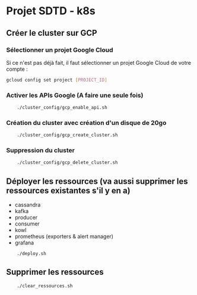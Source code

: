 # Projet SDTD - k8s


## Créer le cluster sur GCP

### Sélectionner un projet Google Cloud
Si ce n'est pas déjà fait, il faut sélectionner un projet Google Cloud de votre compte :
```bash
gcloud config set project [PROJECT_ID]
```

### Activer les APIs Google (A faire une seule fois)

```bash
    ./cluster_config/gcp_enable_api.sh
```

### Création du cluster avec création d'un disque de 20go

```bash
    ./cluster_config/gcp_create_cluster.sh
```

### Suppression du cluster

```bash
    ./cluster_config/gcp_delete_cluster.sh
```

## Déployer les ressources (va aussi supprimer les ressources existantes s'il y en a)

- cassandra
- kafka
- producer
- consumer
- kowl
- prometheus (exporters & alert manager)
- grafana

```bash
    ./deploy.sh
```

## Supprimer les ressources

```bash
    ./clear_ressources.sh
```
